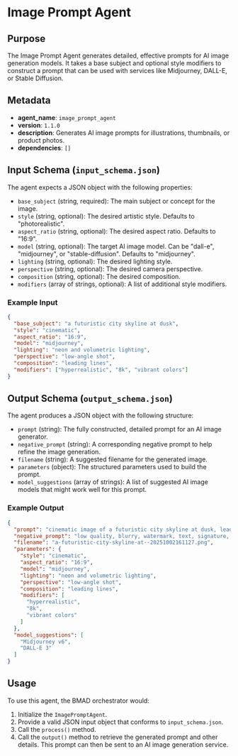 # Image Prompt Agent

## Purpose
The Image Prompt Agent generates detailed, effective prompts for AI image generation models. It takes a base subject and optional style modifiers to construct a prompt that can be used with services like Midjourney, DALL-E, or Stable Diffusion.

## Metadata
- **agent_name**: `image_prompt_agent`
- **version**: `1.1.0`
- **description**: Generates AI image prompts for illustrations, thumbnails, or product photos.
- **dependencies**: `[]`

## Input Schema (`input_schema.json`)
The agent expects a JSON object with the following properties:
- `base_subject` (string, required): The main subject or concept for the image.
- `style` (string, optional): The desired artistic style. Defaults to "photorealistic".
- `aspect_ratio` (string, optional): The desired aspect ratio. Defaults to "16:9".
- `model` (string, optional): The target AI image model. Can be "dall-e", "midjourney", or "stable-diffusion". Defaults to "midjourney".
- `lighting` (string, optional): The desired lighting style.
- `perspective` (string, optional): The desired camera perspective.
- `composition` (string, optional): The desired composition.
- `modifiers` (array of strings, optional): A list of additional style modifiers.

### Example Input
```json
{
  "base_subject": "a futuristic city skyline at dusk",
  "style": "cinematic",
  "aspect_ratio": "16:9",
  "model": "midjourney",
  "lighting": "neon and volumetric lighting",
  "perspective": "low-angle shot",
  "composition": "leading lines",
  "modifiers": ["hyperrealistic", "8k", "vibrant colors"]
}
```

## Output Schema (`output_schema.json`)
The agent produces a JSON object with the following structure:
- `prompt` (string): The fully constructed, detailed prompt for an AI image generator.
- `negative_prompt` (string): A corresponding negative prompt to help refine the image generation.
- `filename` (string): A suggested filename for the generated image.
- `parameters` (object): The structured parameters used to build the prompt.
- `model_suggestions` (array of strings): A list of suggested AI image models that might work well for this prompt.

### Example Output
```json
{
  "prompt": "cinematic image of a futuristic city skyline at dusk, leading lines, low-angle shot, neon and volumetric lighting, hyperrealistic, 8k, vibrant colors, --ar 16:9",
  "negative_prompt": "low quality, blurry, watermark, text, signature, ugly, deformed, extra limbs",
  "filename": "a-futuristic-city-skyline-at--20251002161127.png",
  "parameters": {
    "style": "cinematic",
    "aspect_ratio": "16:9",
    "model": "midjourney",
    "lighting": "neon and volumetric lighting",
    "perspective": "low-angle shot",
    "composition": "leading lines",
    "modifiers": [
      "hyperrealistic",
      "8k",
      "vibrant colors"
    ]
  },
  "model_suggestions": [
    "Midjourney v6",
    "DALL-E 3"
  ]
}
```

## Usage
To use this agent, the BMAD orchestrator would:
1. Initialize the `ImagePromptAgent`.
2. Provide a valid JSON input object that conforms to `input_schema.json`.
3. Call the `process()` method.
4. Call the `output()` method to retrieve the generated prompt and other details. This prompt can then be sent to an AI image generation service.
```